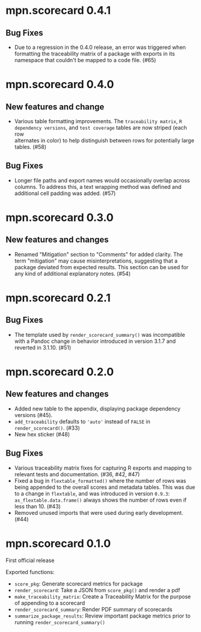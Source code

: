 # mpn.scorecard 0.4.1

## Bug Fixes

 - Due to a regression in the 0.4.0 release, an error was triggered when
   formatting the traceability matrix of a package with exports in its namespace
   that couldn't be mapped to a code file. (#65)

# mpn.scorecard 0.4.0

## New features and change

 - Various table formatting improvements. The `traceability matrix`, 
 `R dependency versions`, and `test coverage` tables are now striped (each row  
 alternates in color) to help distinguish between rows for potentially large 
 tables. (#58)

## Bug Fixes

 - Longer file paths and export names would occasionally overlap across columns.
 To address this, a text wrapping method was defined and additional cell padding
 was added. (#57)

# mpn.scorecard 0.3.0

## New features and changes

 - Renamed "Mitigation" section to "Comments" for added clarity. The term 
 "mitigation" may cause misinterpretations, suggesting that a package deviated
 from expected results. This section can be used for any kind of additional 
 explanatory notes. (#54)

# mpn.scorecard 0.2.1

## Bug Fixes

 - The template used by `render_scorecard_summary()` was incompatible with a Pandoc
 change in behavior introduced in version 3.1.7 and reverted in 3.1.10. (#51)

# mpn.scorecard 0.2.0

## New features and changes

 - Added new table to the appendix, displaying package dependency versions (#45).
 - `add_traceability` defaults to `'auto'` instead of `FALSE` in `render_scorecard()`. (#33)
 - New hex sticker (#48)
 
## Bug Fixes

 - Various traceability matrix fixes for capturing R exports and mapping to relevant tests and documentation. (#36, #42, #47)
 - Fixed a bug in `flextable_formatted()` where the number of rows was being appended to the overall scores and metadata tables. This was due to a change in `flextable`, and was introduced in version `0.9.3`: `as_flextable.data.frame()` always shows the number of rows even if less than 10. (#43)
 - Removed unused imports that were used during early development. (#44)

# mpn.scorecard 0.1.0

First official release

Exported functions:

 - `score_pkg`: Generate scorecard metrics for package
 - `render_scorecard`: Take a JSON from `score_pkg()` and render a pdf
 - `make_traceability_matrix`: Create a Traceability Matrix for the purpose of appending to a scorecard
 - `render_scorecard_summary`: Render PDF summary of scorecards
 - `summarize_package_results`: Review important package metrics prior to running `render_scorecard_summary()`

